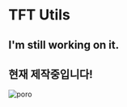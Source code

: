 # TFT Utils

## I'm still working on it.

## 현재 제작중입니다!

![poro](https://tft-utils.s3.ap-northeast-2.amazonaws.com/assets/poro.jpeg)
